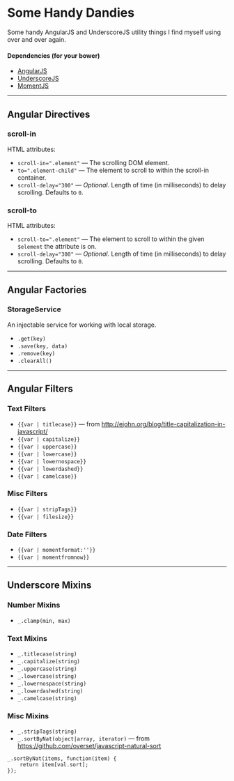 # Some Handy Dandies
Some handy AngularJS and UnderscoreJS utility things I find myself using over and over again.

#### Dependencies (for your bower)
- [AngularJS](https://angularjs.org/)
- [UnderscoreJS](http://underscorejs.org/)
- [MomentJS](http://momentjs.com/)

---

## Angular Directives
### scroll-in
HTML attributes:
- `scroll-in=".element"` — The scrolling DOM element.
- `to=".element-child"` — The element to scroll to within the scroll-in container.
- `scroll-delay="300"` — _Optional_. Length of time (in milliseconds) to delay scrolling. Defaults to `0`.

### scroll-to
HTML attributes:
- `scroll-to=".element"` — The element to scroll to within the given `$element` the attribute is on.
- `scroll-delay="300"` — _Optional_. Length of time (in milliseconds) to delay scrolling. Defaults to `0`.

---

## Angular Factories
### StorageService
An injectable service for working with local storage.
- `.get(key)`
- `.save(key, data)`
- `.remove(key)`
- `.clearAll()`

---

## Angular Filters
### Text Filters
- `{{var | titlecase}}` — from http://ejohn.org/blog/title-capitalization-in-javascript/
- `{{var | capitalize}}`
- `{{var | uppercase}}`
- `{{var | lowercase}}`
- `{{var | lowernospace}}`
- `{{var | lowerdashed}}`
- `{{var | camelcase}}`

### Misc Filters
- `{{var | stripTags}}`
- `{{var | filesize}}`

### Date Filters
- `{{var | momentformat:''}}`
- `{{var | momentfromnow}}`

---

## Underscore Mixins
### Number Mixins
- `_.clamp(min, max)`

### Text Mixins
- `_.titlecase(string)`
- `_.capitalize(string)`
- `_.uppercase(string)`
- `_.lowercase(string)`
- `_.lowernospace(string)`
- `_.lowerdashed(string)`
- `_.camelcase(string)`

### Misc Mixins
- `_.stripTags(string)`
- `_.sortByNat(object|array, iterator)` — from https://github.com/overset/javascript-natural-sort
```
_.sortByNat(items, function(item) {
    return item[val.sort];
});
```
